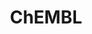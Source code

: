 ---
bigquery: https://console.cloud.google.com/bigquery?p=patents-public-data&d=ebi_chembl&page=dataset
citation: '"The ChEMBL database in 2017." Anna Gaulton, Anne Hersey, Michał Nowotka,
  A Patrícia Bento, Jon Chambers, David Mendez, Prudence Mutowo, Francis Atkinson,
  Louisa J Bellis, Elena Cibrián-Uhalte, Mark Davies, Nathan Dedman, Anneli Karlsson,
  María Paula Magariños, John P Overington, George Papadatos, Ines Smit, Andrew R
  Leach Nucleic acids Research (2017) 45 (Database Issue), D945-D954'
contributors: European Bioinformatics Institute
cost: None
description: ChEMBL Data is a manually curated database of small molecules used in
  drug discovery, including information about existing patented drugs.
documentation: 'schema: https://www.ebi.ac.uk/chembl/db_schema


  '
last_edit: 04/06/2022, 11:40:40
location: https://console.cloud.google.com/marketplace/product/google_patents_public_datasets/chembl
maintained_by: EMBL-EBI, an outstation of European Molecular Biology Laboratory
related_publications: '

  ChEMBL: towards direct deposition of bioassay data.


  Mendez D, Gaulton A, Bento AP, Chambers J, De Veij M, Félix E, Magariños MP, Mosquera
  JF, Mutowo P, Nowotka M, Gordillo-Marañón M, Hunter F, Junco L, Mugumbate G, Rodriguez-Lopez
  M, Atkinson F, Bosc N, Radoux CJ, Segura-Cabrera A, Hersey A, Leach AR.


  — Nucleic Acids Res. 2019; 47(D1):D930-D940. doi: 10.1093/nar/gky1075

  '
schema_fields:
- cx_most_bpka
- assay_source
- relationship
- ap_id
- confidence_score
- assay_test_type
- units
- patent_no
- set_name
- res_stem_id
- tax_id
- level3
- hrac_code
- product_id
- prodrug
- inorganic_flag
- target_type
- syn_type
- component_synonym
- qudt_units
- standard_text_value
- applicant_full_name
- publication_number
- description
- ddd_units
- site_residues
- priority
- abstract
- compound_name
- standard_inchi
- isoform
- parameter_value
- metabolite_record_id
- relation
- sei
- assay_subcellular_fraction
- drugind_id
- parent_type
- log_id
- assay_type
- short_name
- subgroup
- assay_category
- go_id
- drug_substance_flag
- predbind_id
- parenteral
- withdrawn_year
- l8
- sequence
- cell_name
- hbd_lipinski
- label
- published_type
- bao_endpoint
- protein_class_id
- research_stem
- level2_description
- nda_type
- src_short_name
- efo_id
- company
- rgid
- enzyme_name
- protein_class_synonym
- normal_range_max
- bei
- target_desc
- activity_count
- warning_year
- oc_id
- lle
- level2
- comments
- start_position
- ass_cls_map_id
- src_description
- aromatic_rings
- disease_efficacy
- standard_flag
- ddd_value
- smid
- std_act_id
- l2
- alert_id
- mc_tax_id
- updated_by
- efo_term
- protclasssyn_id
- variant_id
- mol_atc_id
- level3_description
- mc_target_name
- value
- met_comment
- cell_source_tax_id
- level1_description
- first_page
- activity_id
- assay_class_id
- pref_name
- acd_logd
- authors
- warnref_id
- data_validity_comment
- actsm_id
- src_assay_id
- warning_class
- level1
- pubmed_id
- downgraded
- cell_source_organism
- last_page
- trade_name
- mol_irac_id
- stem
- l5
- assay_cell_type
- published_units
- first_approval
- molsyn_id
- chirality
- uo_units
- entity_id
- cell_ontology_id
- assay_param_id
- psa
- standard_relation
- potential_duplicate
- doc_id
- max_phase
- related_tid
- cpd_str_alert_id
- relationship_desc
- cell_source_tissue
- usan_stem_id
- ref_id
- assay_id
- assay_strain
- molregno
- comp_go_id
- src_compound_id
- cell_id
- hbd
- country
- cellosaurus_id
- uberon_id
- mechanism_comment
- helm_notation
- clo_id
- co_stem_id
- cell_description
- protein_class_desc
- formulation_id
- delist_flag
- warning_id
- bao_format
- mw_freebase
- ddd_id
- version
- hba_lipinski
- creation_date
- usan_substem
- updated_on
- orig_description
- molfile
- ridx
- ro3_pass
- l6
- component_id
- assay_desc
- le
- mc_target_type
- met_id
- mesh_id
- bao_id
- target_mapping
- previous_company
- hrac_class_id
- num_ro5_violations
- full_molformula
- sitecomp_id
- natural_product
- mc_organism
- caloha_id
- normal_range_min
- mol_frac_id
- issue
- mutation
- l3
- therapeutic_flag
- standard_units
- sequence_md5sum
- job_id
- standard_inchi_key
- first_in_class
- type
- num_lipinski_ro5_violations
- source_domain_id
- drug_record_id
- parent_id
- compound_key
- alogp
- hba
- l4
- assay_tax_id
- source
- topical
- chebi_par_id
- parent_molregno
- major_class
- cx_logd
- molecular_species
- rtb
- alert_name
- domain_type
- route
- published_relation
- mec_id
- frac_code
- status
- tbl
- result_flag
- approval_date
- compsyn_id
- domain_id
- pchembl_value
- patent_id
- warning_country
- tid
- warning_type
- ref_url
- mesh_heading
- year
- cx_most_apka
- prod_pat_id
- ddd_admr
- level4_description
- full_mwt
- warning_description
- title
- activity_comment
- max_phase_for_ind
- ingredient
- withdrawn_reason
- level5
- upper_value
- alert_set_id
- innovator_company
- structure_type
- black_box_warning
- acd_logp
- doi
- db_source
- accession
- name
- indref_id
- acd_most_apka
- cx_logp
- ddd_comment
- component_type
- assay_organism
- assay_tissue
- mc_target_accession
- doc_type
- domain_name
- submission_date
- l1
- polymer_flag
- parent_go_id
- level4
- stat
- who_extra
- homologue
- cidx
- irac_class_id
- patent_use_code
- strength
- curation_comment
- path
- published_value
- qed_weighted
- site_id
- idx
- journal
- l7
- selectivity_comment
- confidence
- annotation
- domain_description
- usan_stem_definition
- definition
- pathway_id
- biocomp_id
- availability_type
- active_ingredient
- withdrawn_flag
- mw_monoisotopic
- usan_year
- species_group_flag
- comp_class_id
- standard_upper_value
- last_active
- withdrawn_class
- frac_class_id
- text_value
- toid
- src_id
- targrel_id
- who_name
- compd_id
- db_version
- heavy_atoms
- bto_id
- end_position
- patent_expire_date
- direct_interaction
- class_type
- tissue_id
- acd_most_bpka
- enzyme_tid
- withdrawn_country
- entity_type
- irac_code
- active_molregno
- ad_type
- num_alerts
- stem_class
- mechanism_of_action
- tid_fixed
- standard_value
- mecref_id
- mol_hrac_id
- relationship_type
- standard_type
- synonyms
- oral
- parameter_type
- record_id
- volume
- prediction_method
- dosage_form
- pathway_key
- aidx
- aspect
- atc_code
- dosed_ingredient
- organism
- molecular_mechanism
- metref_id
- canonical_smiles
- curated_by
- molecule_type
- drug_product_flag
- as_id
- substrate_record_id
- cl_lincs_id
- met_conversion
- ref_type
- class_level
- binding_site_comment
- indication_class
- smarts
- usan_stem
- site_name
- chembl_id
- targcomp_id
- action_type
shortname: chembl
tags:
- biotechnology
- health
- chemical
- bioinformatics
- medical
terms_of_use: CC BY-SA 3.0
title: ChEMBL
uuid: e232a192-965c-4ec9-904c-155b6dfe56c5
---